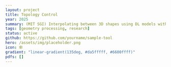 ```yaml
---
layout: project
title: Topology Control
year: 2025
summary: (MIT SGI) Interpolating between 3D shapes using DL models with a topology preserving path in latent space. 
tags: [geometry processing, research]
status: active
github: https://github.com/yourname/sample-tool
hero: /assets/img/placeholder.png
icon: 🕸️
gradient: "linear-gradient(135deg, #da5fffff, #6600ffff)"
pdfs: []
---
```


